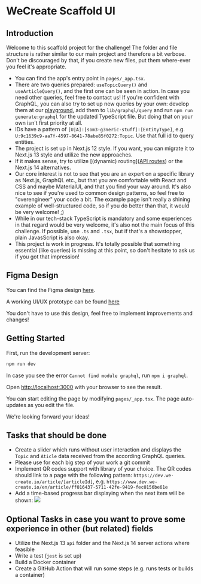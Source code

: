 # WeCreate Scaffold UI

## Introduction

Welcome to this scaffold project for the challenge! The folder and file structure is rather similar to our
main project and therefore a bit verbose. Don't be discouraged by that, if you create new files, put them
where-ever you feel it's appropriate.

- You can find the app's entry point in `pages/_app.tsx`.
- There are two queries prepared: `useTopicQuery()` and `useArticleQuery()`, and the first one can be seen in
  action. In case you need other queries, feel free to contact us! If you're confident with GraphQL, you
  can also try to set up new queries by your own: develop them at
  our [playground](https://graph.dev.we-create.io/graphql), add them to `lib/graphql/query` and
  run `npm run generate:graphql` for the updated TypeScript file. But doing that on your own isn't first
  priority at all.
- IDs have a pattern of `[U|A]:[som3-g3neric-stuff]:[EntityType]`,
  e.g. `U:9c1639c9-aa7f-4597-8641-78abe85f0272:Topic`. Use that full id to query entities.
- The project is set up in Next.js 12 style. If you want, you can migrate it to Next.js 13 style and utilize
  the new approaches.
- If it makes sense, try to
  utilize [(dynamic) routing]([API routes](https://nextjs.org/docs/api-routes/introduction)) or the Next.js 14
  alternatives.
- Our core interest is not to see that you are an expert on a specific library as Next.js, GraphQL etc., but
  that you are comfortable with React and CSS and maybe MaterialUI, and that you find your way around. It's
  also nice to see if you're used to common design patterns, so feel free to "overengineer" your code a bit.
  The example page isn't really a shining example of well-structured code, so if you do better than that, it
  would be very welcome! ;)
- While in our tech-stack TypeScript is mandatory and some experiences in that regard would be very welcome,
  it's also not the main focus of this challenge. If possible, use `.ts` and `.tsx`, but if that's a
  showstopper, plain JavasScript is also okay.
- This project is work in progress. It's totally possible that something essential (like queries) is missing
  at this point, so don't hesitate to ask us if you got that impression!

## Figma Design

You can find the Figma design [here](https://www.figma.com/file/zGRUByoo1mN1h9uPAnjmmf/WeCreate-Screen).

A working UI/UX prototype can be
found [here](https://www.figma.com/proto/zGRUByoo1mN1h9uPAnjmmf/WeCreate-Screen?page-id=0%3A1&node-id=7%3A242&viewport=395%2C472%2C0.17&scaling=scale-down&starting-point-node-id=7%3A242)

You don't have to use this design, feel free to implement improvements and changes!

## Getting Started

First, run the development server:

```bash
npm run dev
```

In case you see the error `Cannot find module graphql`, run `npm i graphql`.

Open [http://localhost:3000](http://localhost:3000) with your browser to see the result.

You can start editing the page by modifying `pages/_app.tsx`. The page auto-updates as you edit the file.

We're looking forward your ideas!

## Tasks that should be done

- Create a slider which runs without user interaction and displays the `Topic` and `Aticle` data received
  from the according GraphQL queries.
- Please use for each big step of your work a git commit
- Implement QR codes support with library of your choice. The QR codes should link to a page with the
  following pattern: `https://dev.we-create.io/article/[articleId]`,
  e.g. `https://www.dev.we-create.io/en/article/ff016437-5711-42fe-9419-fec0156be61e`
- Add a time-based progress bar displaying when the next item will be
  shown: ![](https://user-images.githubusercontent.com/2462953/200390328-f46e5d36-b7f0-44f3-8807-dcf3344d4742.png)

## Optional Tasks in case you want to prove some experience in other (but related) fields

- Utilize the Next.js 13 `api` folder and the Next.js 14 server actions where feasible
- Write a test (`jest` is set up)
- Build a Docker container
- Create a GitHub Action that will run some steps (e.g. runs tests or builds a container)
